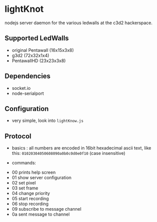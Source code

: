 # lightKnot

nodejs server daemon for the various ledwalls at the c3d2 hackerspace.


## Supported LedWalls

* original Pentawall (16x15x3x8)
* g3d2 (72x32x1x4)
* PentawallHD (23x23x3x8)

## Dependencies

* socket.io
* node-serialport

## Configuration

* very simple, look into `lightKnow.js`

## Protocol

* basics : all numbers are encoded in 16bit hexadecimal ascii text, like this: `01020304050608090a0b0c0d0e0f10` (case insensitive)

* commands:
- 00 prints help screen
- 01 show server configuration
- 02 set pixel
- 03 set frame
- 04 change priority
- 05 start recording
- 06 stop recording
- 09 subscribe to message channel
- 0a sent message to channel


